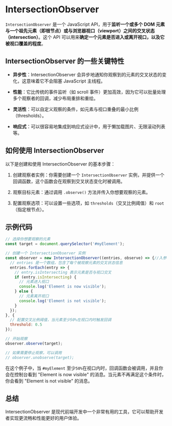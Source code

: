 # IntersectionObserver

`IntersectionObserver` 是一个 JavaScript API，用于**监听一个或多个 DOM 元素与一个祖先元素（即根节点）或与浏览器视口（viewport）之间的交叉状态（intersection）**。这个 API 可以用来**确定一个元素是否进入或离开视口，以及它被视口覆盖的程度**。

## IntersectionObserver 的一些关键特性

* **异步性**：IntersectionObserver 会异步地通知你观察到的元素的交叉状态的变化，这意味着它不会阻塞 JavaScript 主线程。

* **性能**：它比传统的事件监听（如 scroll 事件）更加高效，因为它可以批量处理多个观察者的回调，减少布局重排和重绘。

* **灵活性**：可以自定义观察的条件，如元素与视口重叠的最小比例（thresholds）。

* **响应式**：可以很容易地集成到响应式设计中，用于懒加载图片、无限滚动列表等。

## 如何使用 IntersectionObserver

以下是创建和使用 IntersectionObserver 的基本步骤：

1. 创建观察者实例：你需要创建一个 `IntersectionObserver` 实例，并提供一个回调函数，这个函数会在观察到交叉状态变化时被调用。

2. 观察目标元素：通过调用 `.observe()` 方法并传入你想要观察的元素。

3. 配置观察选项：可以设置一些选项，如 `thresholds`（交叉比例阈值）和 `root`（指定根节点）。

## 示例代码

```js
// 选择你想要观察的元素
const target = document.querySelector('#myElement');

// 创建一个 IntersectionObserver 实例
const observer = new IntersectionObserver((entries, observe) => {//入参：observe 可以省略不写
  // entries 是一个数组，包含了每个被观察元素的交叉状态信息
  entries.forEach(entry => {
    // entry.isIntersecting 表示元素是否与视口交叉
    if (entry.isIntersecting) {
      // 元素进入视口
      console.log('Element is now visible');
    } else {
      // 元素离开视口
      console.log('Element is not visible');
    }
  });
}, {
  // 配置交叉比例阈值，当元素至少50%在视口内时触发回调
  threshold: 0.5
});

// 开始观察
observer.observe(target);

// 如果需要停止观察，可以调用
// observer.unobserve(target);
```

在这个例子中，当 `#myElement` 至少`50%`在视口内时，回调函数会被调用，并且你会在控制台看到 "Element is now visible" 的消息。当元素不再满足这个条件时，你会看到 "Element is not visible" 的消息。

## 总结

IntersectionObserver 是现代前端开发中一个非常有用的工具，它可以帮助开发者实现更流畅和性能更好的用户体验。
